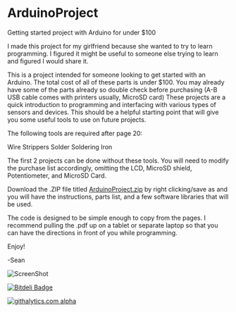 ArduinoProject
==============

Getting started project with Arduino for under $100

I made this project for my girlfriend because she wanted to try to learn programming. I figured it might be useful to someone else trying to learn and figured I would share it.

This is a project intended for someone looking to get started with an Arduino. The total cost of all of these parts is under $100. You may already have some of the parts already so double check before purchasing (A-B USB cable comes with printers usually, MicroSD card) These projects are a quick introduction to programming and interfacing with various types of sensors and devices. This should be a helpful starting point that will give you some useful tools to use on future projects.

The following tools are required after page 20:

Wire Strippers
Solder
Soldering Iron

The first 2 projects can be done without these tools. You will need to modify the purchase list accordingly, omitting the LCD, MicroSD shield, Potentiometer, and MicroSD Card.

Download the .ZIP file titled [ArduinoProject.zip](https://github.com/xconverge/ArduinoProject/blob/master/ArduinoProject.zip) by right clicking/save as and you will have the instructions, parts list, and a few software libraries that will be used.

The code is designed to be simple enough to copy from the pages. I recommend pulling the .pdf up on a tablet or separate laptop so that you can have the directions in front of you while programming.

Enjoy!

-Sean

![ScreenShot](https://raw.github.com/xconverge/ArduinoProject/master/Source%20Files/ArduinoPic.jpg)

[![Bitdeli Badge](https://d2weczhvl823v0.cloudfront.net/xconverge/ArduinoProject/trend.png)](https://bitdeli.com/free "Bitdeli Badge")

[![githalytics.com alpha](https://cruel-carlota.pagodabox.com/8978a6358f35462c1510a9bc6d800713 "githalytics.com")](http://githalytics.com/xconverge/ArduinoProject)
